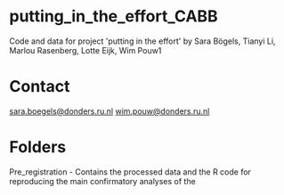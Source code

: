 # putting_in_the_effort_CABB
Code and data for project 'putting in the effort' by Sara Bögels, Tianyi Li, Marlou Rasenberg, Lotte Eijk, Wim Pouw1

# Contact
sara.boegels@donders.ru.nl
wim.pouw@donders.ru.nl

# Folders
Pre_registration - Contains the processed data and the R code for reproducing the main confirmatory analyses of the 
